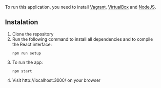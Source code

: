 To run this application, you need to install [Vagrant](https://developer.hashicorp.com/vagrant/install), [VirtualBox](https://www.virtualbox.org/wiki/Downloads) and [NodeJS](https://nodejs.org/en/download).

## Instalation
1. Clone the repository
2. Run the following command to install all dependencies and to compile the React interface:
   ```
   npm run setup
   ```
3. To run the app:
   ```
   npm start
   ```
4. Visit http://localhost:3000/ on your browser

